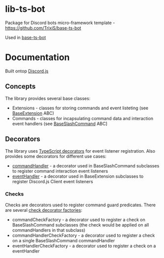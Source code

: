 # lib-ts-bot
Package for Discord bots micro-framework template - https://github.com/TrixiS/base-ts-bot

Used in [base-ts-bot](https://github.com/TrixiS/base-ts-bot)

# Documentation
Built ontop [Discord.js](https://github.com/discordjs/discord.js/)
## Concepts
The library provides several base classes:
* Extensions - classes for storing commands and event listeting (see [BaseExtension](https://github.com/TrixiS/lib-ts-bot/blob/master/src/extension.ts) ABC)
* Commands - classes for incapsulating command data and interaction event handlers (see [BaseSlashCommand](https://github.com/TrixiS/lib-ts-bot/blob/master/src/command.ts) ABC]

## Decorators
The library uses [TypeScript decorators](https://www.typescriptlang.org/docs/handbook/decorators.html) for event listener registration. Also provides some decorators for different use cases:
* [commandHandler](https://github.com/TrixiS/lib-ts-bot/blob/master/src/commandHandler.ts) - a decorator used in BaseSlashCommand subclasses to register command interaction event listeners
* [eventHandler](https://github.com/TrixiS/lib-ts-bot/blob/master/src/eventHandler.ts) - a decorator used in BaseExtension subclasses to register Discord.js Client event listeners

### Checks
Checks are decorators used to register command guard predicates. There are several [check decorator factories](https://github.com/TrixiS/lib-ts-bot/blob/master/src/checks/checkFactory.ts):
* commandCheckFactory - a decorator used to register a check on BaseSlashCommand subclasses (the check would be applied on all commandHandlers in that subclass)
* commandHandlerCheckFactory - a decorator used to register a check on a single BaseSlashCommand commandHandler
* eventHandlerCheckFactory - a decorator used to register a check on a eventHandler
